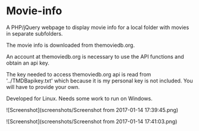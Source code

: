 # Movie-info

A PHP/jQuery webpage to display movie info for a local folder with movies in separate subfolders.

The movie info is downloaded from themoviedb.org.

An account at themoviedb.org is necessary to use the API functions and obtain an api key.

The key needed to access themoviedb.org api is read from '../TMDBapikey.txt' which because it is my personal key is not included. You will have to provide your own.

Developed for Linux. Needs some work to run on Windows.

![Screenshot](screenshots/Screenshot from 2017-01-14 17:39:45.png)

![Screenshot](screenshots/Screenshot from 2017-01-14 17:41:03.png)
